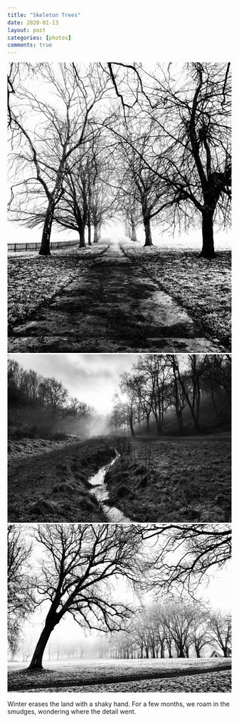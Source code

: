 ```yaml
---
title: "Skeleton Trees"
date: 2020-01-13
layout: post
categories: [photos]
comments: true
---
```

<img src="/assets/images/articles/2021/skeletontree1.jpg" class="responsive"><br>
<img src="/assets/images/articles/2021/skeletontree2.jpeg" class="responsive"><br>
<img src="/assets/images/articles/2021/skeletontree3.jpeg" class="responsive"><br>

Winter erases the land with a shaky hand. For a few months, we roam in the smudges, wondering where the detail went.
